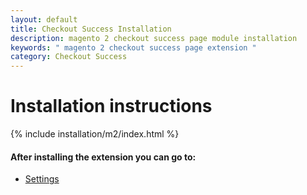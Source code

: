 ```yaml
---
layout: default
title: Checkout Success Installation
description: magento 2 checkout success page module installation
keywords: " magento 2 checkout success page extension "
category: Checkout Success
---
```


# Installation instructions

{% include installation/m2/index.html %}

#### After installing the extension you can go to:

* [Settings][settings]

[settings]: /m2/extensions/checkoutsuccess/#settings
